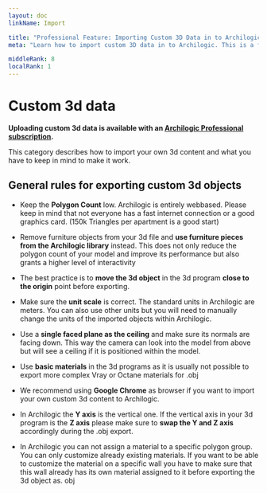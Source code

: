 ```yaml
---
layout: doc
linkName: Import

title: "Professional Feature: Importing Custom 3D Data in to Archilogic"
meta: "Learn how to import custom 3D data in to Archilogic. This is a feature only available to Pro subscribers."

middleRank: 8
localRank: 1
---
```


# Custom 3d data

**Uploading custom 3d data is available with an [Archilogic Professional subscription]({{site.baseurl}}/en/platform/settings/subscription.html).**

This category describes how to import your own 3d content and what you have to keep in mind to make it work.

## General rules for exporting custom 3d objects

* Keep the **Polygon Count** low. Archilogic is entirely webbased. Please keep in mind that not everyone has a fast internet connection or a good graphics card. (150k Triangles per apartment is a good start)

* Remove furniture objects from your 3d file and **use furniture pieces from the Archilogic library** instead. This does not only reduce the polygon count of your model and improve its performance but also grants a higher level of interactivity

* The best practice is to **move the 3d object** in the 3d program **close to the origin** point before exporting.

* Make sure the **unit scale** is correct. The standard units in Archilogic are meters. You can also use other units but you will need to manually change the units of the imported objects within Archilogic.

* Use a **single faced plane as the ceiling** and make sure its normals are facing down. This way the camera can look into the model from above but will see a ceiling if it is positioned within the model.

* Use **basic materials** in the 3d programs as it is usually not possible to export more complex Vray or Octane materials for .obj

* We recommend using **Google Chrome** as browser if you want to import your own custom 3d content to Archilogic.

* In Archilogic the **Y axis** is the vertical one. If the vertical axis in your 3d program is the **Z axis** please make sure to **swap the Y and Z axis** accordingly during the .obj export.

* In Archilogic you can not assign a material to a specific polygon group. You can only customize already existing materials. If you want to be able to customize the material on a specific wall you have to make sure that this wall already has its own material assigned to it before exporting the 3d object as. obj
